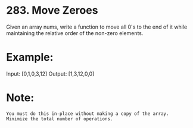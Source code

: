 # 283. Move Zeroes

Given an array nums, write a function to move all 0's to the end of it while maintaining the relative order of the non-zero elements.

# Example:

Input: [0,1,0,3,12]
Output: [1,3,12,0,0]

# Note:

    You must do this in-place without making a copy of the array.
    Minimize the total number of operations.

